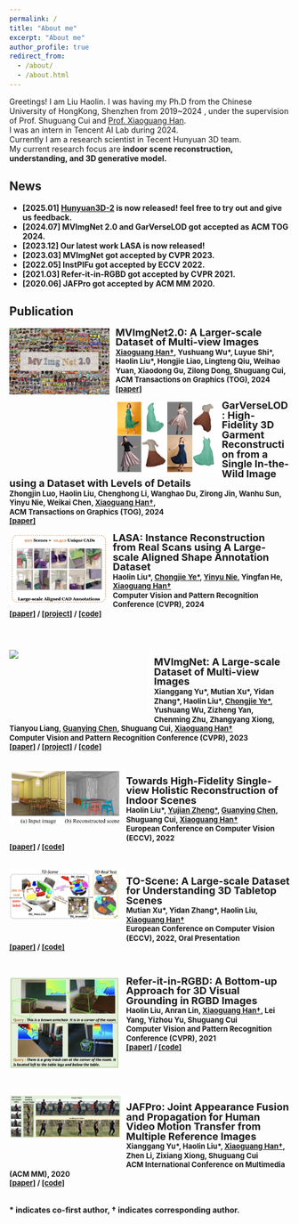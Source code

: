 ```yaml
---
permalink: /
title: "About me"
excerpt: "About me"
author_profile: true
redirect_from: 
  - /about/
  - /about.html
---
```


Greetings! I am Liu Haolin. I was having my Ph.D from the Chinese University of HongKong, Shenzhen from 2019~2024 , under the supervision of
Prof. Shuguang Cui and <a href="https://gaplab.cuhk.edu.cn/">Prof. Xiaoguang Han</a>. <br>
I was an intern in Tencent AI Lab during 2024. <br>
Currently I am a research scientist in Tecent Hunyuan 3D team.<br>
My current research focus are <b>indoor scene reconstruction, understanding, and 3D generative model.<b><br>

## News
* [2025.01] <a href="https://github.com/Tencent/Hunyuan3D-2">Hunyuan3D-2</a> is now released! feel free to try out and give us feedback. 
* [2024.07] MVImgNet 2.0 and GarVerseLOD got accepted as ACM TOG 2024. <br>
* [2023.12] Our latest work LASA is now released! <br>
* [2023.03] MVImgNet got accepted by CVPR 2023. <br>
* [2022.05] InstPIFu got accepted by ECCV 2022. <br>
* [2021.03] Refer-it-in-RGBD got accepted by CVPR 2021. <br>
* [2020.06] JAFPro got accepted by ACM MM 2020. <br>

## Publication

<div style="margin-bottom: 40px;">
<div>
  <img style="float: left" src="../images/mvimgnet2.jpg" width="180px">
</div>
<div>
  <img style="float: left" src="../images/border_row2.png" width="11px">
</div>
<div>
  <p style="line-height:118%">  
    <font size="4">
      <b>MVImgNet2.0: A Larger-scale Dataset of Multi-view Images</b>
      <br>
    </font> 
    <font size="2">
      <a href="https://gaplab.cuhk.edu.cn/">Xiaoguang Han&dagger;</a>,
      Yushuang Wu*, 
      Luyue Shi*,
      <b>Haolin Liu*</b>,
      Hongjie Liao,
      Lingteng Qiu,
      Weihao Yuan,
      Xiaodong Gu,
      Zilong Dong,
      Shuguang Cui,
      <br>
    </font> 
    <font size="2">
      ACM Transactions on Graphics (<b>TOG</b>), 2024
      <br>
    </font> 
    <font size="2">
      <a href="https://arxiv.org/abs/2412.01430">[paper]</a>
    </font>
  </p>
</div>

<div style="margin-bottom: 40px;">
<div>
  <img style="float: left" src="../images/garverselod.png" width="180px">
</div>
<div>
  <img style="float: left" src="../images/border_row2.png" width="11px">
</div>
<div>
  <p style="line-height:118%">  
    <font size="4">
      <b>GarVerseLOD: High-Fidelity 3D Garment Reconstruction from a Single In-the-Wild Image using a Dataset with Levels of Details</b>
      <br>
    </font> 
    <font size="2">
      Zhongjin Luo,
      <b>Haolin Liu</b>,
      Chenghong Li,
      Wanghao Du,
      Zirong Jin,
      Wanhu Sun,
      Yinyu Nie,
      Weikai Chen,
      <a href="https://gaplab.cuhk.edu.cn/">Xiaoguang Han&dagger;</a>,
      <br>
    </font> 
    <font size="2">
      ACM Transactions on Graphics (<b>TOG</b>), 2024
      <br>
    </font> 
    <font size="2">
      <a href="https://arxiv.org/pdf/2411.03047">[paper]</a>
    </font>
  </p>
</div>

<div>
  <img style="float: left" src="../images/LASA.png" width="175px">
</div>
<div>
  <img style="float: left" src="../images/border_row2.png" width="11px">
</div>
<div>
  <p style="line-height:118%">  
    <font size="4">
      <b>LASA: Instance Reconstruction from Real Scans using A Large-scale Aligned Shape Annotation Dataset</b>
      <br>
    </font> 
    <font size="2">
      <b>Haolin Liu*</b>, 
      <a href="https://github.com/hugoycj">Chongjie Ye*</a>, 
      <a href="https://yinyunie.github.io">Yinyu Nie</a>,
      Yingfan He,
      <a href="https://gaplab.cuhk.edu.cn/">Xiaoguang Han&dagger;</a>
      <br>
    </font> 
    <font size="2">
      Computer Vision and Pattern Recognition Conference (<b>CVPR</b>), 2024
      <br>
    </font> 
    <font size="2">
      <a href="https://arxiv.org/abs/2312.12418">[paper]</a> /
      <a href="https://gap-lab-cuhk-sz.github.io/LASA/">[project]</a> /
      <a href="https://github.com/GAP-LAB-CUHK-SZ/LASA">[code]</a>
    </font>
  </p>
</div>
</div>

<br>

<div>
  <img style="float: left" src="../images/mvimgnet.png" width="250px">
</div>
<div>
  <img style="float: left" src="../images/border_row2.png" width="10px">
</div>
<div>
  <p style="line-height:118%">
    <font size="4">
      <b>MVImgNet: A Large-scale Dataset of Multi-view Images</b>
      <br>
    </font> 
    <font size="2">
      Xianggang Yu*, 
      Mutian Xu*,
      Yidan Zhang*,
      <b>Haolin Liu*</b>,
      <a href="https://github.com/hugoycj">Chongjie Ye*</a>, 
      Yushuang Wu,
      Zizheng Yan,
      Chenming Zhu,
      Zhangyang Xiong,
      Tianyou Liang,
      <a href="https://guanyingc.github.io/">Guanying Chen</a>,
      Shuguang Cui,
      <a href="https://gaplab.cuhk.edu.cn/">Xiaoguang Han&dagger;</a>
      <br>
    </font> 
    <font size="2">
      Computer Vision and Pattern Recognition Conference (<b>CVPR</b>), 2023
      <br>
    </font> 
    <font size="2">
      <a href="https://openaccess.thecvf.com/content/CVPR2023/papers/Yu_MVImgNet_A_Large-Scale_Dataset_of_Multi-View_Images_CVPR_2023_paper.pdf">[paper]</a> /
      <a href="https://gaplab.cuhk.edu.cn/projects/MVImgNet/">[project]</a> /
      <a href="https://github.com/GAP-LAB-CUHK-SZ/MVImgNet">[code]</a>
    </font>
  </p>
</div>

<br>

<div>
  <img style="float: left" src="../images/instpifu.png" width="200px">
</div>
<div>
  <img style="float: left" src="../images/border_row2.png" width="10px">
</div>
<div>
  <p style="line-height:118%">
    <font size="4">
      <b>Towards High-Fidelity Single-view Holistic Reconstruction of Indoor Scenes</b>
      <br>
    </font> 
    <font size="2">
      <b>Haolin Liu*</b>, 
      <a href="https://paulyzheng.github.io/about/">Yujian Zheng*</a>, 
      <a href="https://guanyingc.github.io/">Guanying Chen</a>,
      Shuguang Cui,
      <a href="https://gaplab.cuhk.edu.cn/">Xiaoguang Han&dagger;</a>
      <br>
    </font> 
    <font size="2">
      European Conference on Computer Vision (<b>ECCV</b>), 2022
      <br>
    </font> 
    <font size="2">
      <a href="https://arxiv.org/abs/2207.08656">[paper]</a> /
      <a href="https://github.com/GAP-LAB-CUHK-SZ/InstPIFu">[code]</a>
    </font>
  </p>
</div>

<br>

<div>
  <img style="float: left" src="../images/toscene.png" width="200px">
</div>
<div>
  <img style="float: left" src="../images/border_row2.png" width="10px">
</div>
<div>
  <p style="line-height:118%">
    <font size="4">
      <b>TO-Scene: A Large-scale Dataset for Understanding 3D Tabletop Scenes</b>
      <br>
    </font> 
    <font size="2">
      Mutian Xu*, 
      Yidan Zhang*, 
      <b>Haolin Liu</b>,
      <a href="https://gaplab.cuhk.edu.cn/">Xiaoguang Han&dagger;</a>
      <br>
    </font> 
    <font size="2">
      European Conference on Computer Vision (<b>ECCV</b>), 2022, <b>Oral Presentation</b>
      <br>
    </font> 
    <font size="2">
      <a href="https://arxiv.org/abs/2203.09440">[paper]</a> /
      <a href="https://github.com/GAP-LAB-CUHK-SZ/TO-Scene">[code]</a>
    </font>
  </p>
</div>

<br>

<div style="margin-bottom: 60px;">
<div>
  <img style="float: left" src="../images/refer-it-in-rgbd.png" width="200px">
</div>
<div>
  <img style="float: left" src="../images/border_row2.png" width="10px">
</div>
<div>
  <p style="line-height:118%">
    <font size="4">
      <b>Refer-it-in-RGBD: A Bottom-up Approach for 3D Visual Grounding in RGBD Images</b>
      <br>
    </font> 
    <font size="2">
      <b>Haolin Liu</b>,
      Anran Lin,
      <a href="https://gaplab.cuhk.edu.cn/">Xiaoguang Han&dagger;</a>,
      Lei Yang,
      Yizhou Yu,
      Shuguang Cui
      <br>
    </font> 
    <font size="2">
      Computer Vision and Pattern Recognition Conference (<b>CVPR</b>), 2021
      <br>
    </font> 
    <font size="2">
      <a href="https://arxiv.org/abs/2103.07894">[paper]</a> /
      <a href="https://github.com/HaolinLiu97/Refer-it-in-RGBD">[code]</a>
    </font>
  </p>
</div>
</div>

<br>

<div>
  <img style="float: left" src="../images/jafpro.png" width="200px">
</div>
<div>
  <img style="float: left" src="../images/border_row2.png" width="10px">
</div>
<div>
  <p style="line-height:118%">
    <font size="4">
      <b>JAFPro: Joint Appearance Fusion and Propagation for Human Video Motion Transfer from Multiple Reference Images</b>
      <br>
    </font> 
    <font size="2">
      Xianggang Yu*,
      <b>Haolin Liu*</b>,
      <a href="https://gaplab.cuhk.edu.cn/">Xiaoguang Han&dagger;</a>,
      Zhen Li,
      Zixiang Xiong,
      Shuguang Cui
      <br>
    </font> 
    <font size="2">
      ACM International Conference on Multimedia (<b>ACM MM</b>), 2020
      <br>
    </font> 
    <font size="2">
      <a href="https://dl.acm.org/doi/abs/10.1145/3394171.3414001">[paper]</a> /
      <a href="https://github.com/Larry-u/JAFPro">[code]</a>
    </font>
  </p>
</div>
<br>
<div>
* indicates co-first author, &dagger; indicates corresponding author.
</div>

